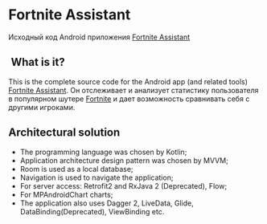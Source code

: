 # Fortnite Assistant

Исходный код Android приложения [Fortnite Assistant](https://play.google.com/store/apps/details?id=robin.vitalij.fortniteassitant)

##  What is it?

This is the complete source code for the Android app (and related tools) [Fortnite Assistant](https://play.google.com/store/apps/details?id=robin.vitalij.fortniteassitant).
Он отслеживает и анализует статистику пользователя в популярном шутере [Fortnite](https://www.epicgames.com/fortnite/en-US/home) и дает возможность сравнивать себя с другими игроками.

## Architectural solution

* The programming language was chosen by Kotlin;
* Application architecture design pattern was chosen by MVVM;
* Room is used as a local database;
* Navigation is used to navigate the application;
* For server access: Retrofit2 and RxJava 2 (Deprecated), Flow;
* For MPAndroidChart charts;
* The application also uses Dagger 2, LiveData, Glide, DataBinding(Deprecated), ViewBinding etc.

